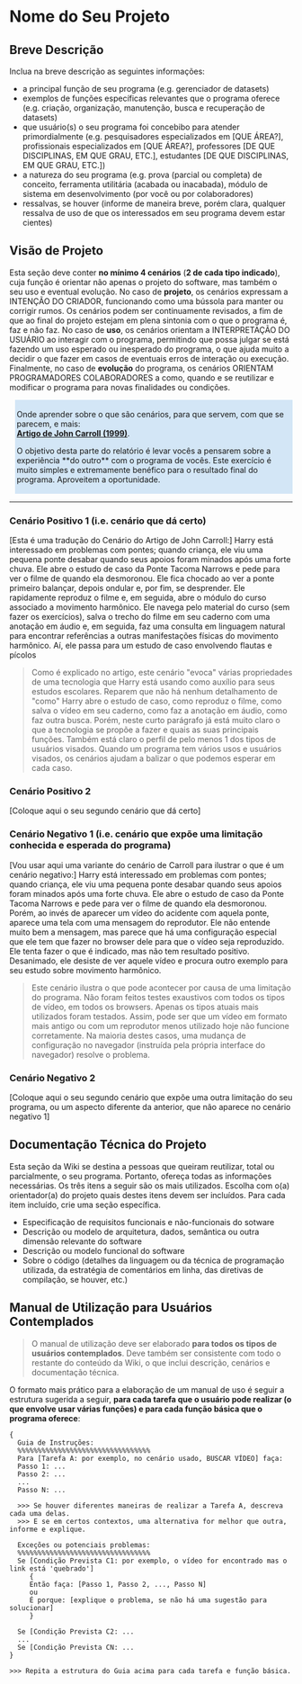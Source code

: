 # Nome do Seu Projeto

## Breve Descrição
Inclua na breve descrição as seguintes informações:
- a principal função de seu programa (e.g. gerenciador de datasets)
- exemplos de funções específicas relevantes que o programa oferece (e.g. criação, organização, manutenção, busca e recuperação de datasets)
- que usuário(s) o seu programa foi concebibo para atender primordialmente (e.g. pesquisadores especializados em [QUE ÁREA?], profissionais especializados em [QUE ÁREA?], professores [DE QUE DISCIPLINAS, EM QUE GRAU, ETC.], estudantes [DE QUE DISCIPLINAS, EM QUE GRAU, ETC.])
- a natureza do seu programa (e.g. prova (parcial ou completa) de conceito, ferramenta utilitária (acabada ou inacabada), módulo de sistema em desenvolvimento (por você ou por colaboradores)
- ressalvas, se houver (informe de maneira breve, porém clara, qualquer ressalva de uso de que os interessados em seu programa devem estar cientes) 

## Visão de Projeto

Esta seção deve conter **no mínimo 4 cenários** (**2 de cada tipo indicado**), cuja função é orientar não apenas o projeto do software, mas também o seu uso e eventual evolução. No caso de **projeto**, os cenários expressam a INTENÇÃO DO CRIADOR, funcionando como uma bússola para manter ou corrigir rumos. Os cenários podem ser continuamente revisados, a fim de que ao final do projeto estejam em plena sintonia com o que o programa é, faz e não faz. No caso de **uso**, os cenários orientam a INTERPRETAÇÃO DO USUÁRIO ao interagir com o programa, permitindo que possa julgar se está fazendo um uso esperado ou inesperado do programa, o que ajuda muito a decidir o que fazer em casos de eventuais erros de interação ou execução. Finalmente, no caso de **evolução** do programa, os cenários ORIENTAM PROGRAMADORES COLABORADORES a como, quando e se reutilizar e modificar o programa para novas finalidades ou condições.

<div style="margin-left:10px; background:#D3E6F6; padding:3px;">
<p>Onde aprender sobre o que são cenários, para que servem, com que se parecem, e mais:<br />
<a href="https://www.sciencedirect.com/science/article/pii/S0953543800000230#FIG2" target="_New"><b>Artigo de John Carroll (1999)</b></a>.</p>

<p>O objetivo desta parte do relatório é levar vocês a pensarem sobre a experiência **do outro** com o programa de vocês. Este exercício é muito simples e extremamente benéfico para o resultado final do programa. Aproveitem a oportunidade.<p>
</div> 

***

### Cenário Positivo 1 (i.e. cenário que dá certo)

[Esta é uma tradução do Cenário do Artigo de John Carroll:] 
Harry está interessado em problemas com pontes; quando criança, ele viu uma pequena ponte desabar quando seus apoios foram minados após uma forte chuva. Ele abre o estudo de caso da Ponte Tacoma Narrows e pede para ver o filme de quando ela desmoronou. Ele fica chocado ao ver a ponte primeiro balançar, depois ondular e, por fim, se desprender. Ele rapidamente reproduz o filme e, em seguida, abre o módulo do curso associado a movimento harmônico. Ele navega pelo material do curso (sem fazer os exercícios), salva o trecho do filme em seu caderno com uma anotação em áudio e, em seguida, faz uma consulta em linguagem natural para encontrar referências a outras manifestações físicas do movimento harmônico. Aí, ele passa para um estudo de caso envolvendo flautas e pícolos

> Como é explicado no artigo, este cenário "evoca" várias propriedades de uma tecnologia que Harry está usando como auxílio para seus estudos escolares. Reparem que não há nenhum detalhamento de "como" Harry abre o estudo de caso, como reproduz o filme, como salva o vídeo em seu caderno, como faz a anotação em áudio, como faz outra busca. Porém, neste curto parágrafo já está muito claro o que a tecnologia se propõe a fazer e quais as suas principais funções. Também está claro o perfil de pelo menos 1 dos tipos de usuários visados. Quando um programa tem vários usos e usuários visados, os cenários ajudam a balizar o que podemos esperar em cada caso.

### Cenário Positivo 2

[Coloque aqui o seu segundo cenário que dá certo]

### Cenário Negativo 1 (i.e. cenário que expõe uma limitação conhecida e esperada do programa)

[Vou usar aqui uma variante do cenário de Carroll para ilustrar o que é um cenário negativo:]
Harry está interessado em problemas com pontes; quando criança, ele viu uma pequena ponte desabar quando seus apoios foram minados após uma forte chuva. Ele abre o estudo de caso da Ponte Tacoma Narrows e pede para ver o filme de quando ela desmoronou. Porém, ao invés de aparecer um vídeo do acidente com aquela ponte, aparece uma tela com uma mensagem do reprodutor. Ele não entende muito bem a mensagem, mas parece que há uma configuração especial que ele tem que fazer no browser dele para que o vídeo seja reproduzido. Ele tenta fazer o que é indicado, mas não tem resultado positivo. Desanimado, ele desiste de ver aquele vídeo e procura outro exemplo para seu estudo sobre movimento harmônico.

> Este cenário ilustra o que pode acontecer por causa de uma limitação do programa. Não foram feitos testes exaustivos com todos os tipos de vídeo, em todos os browsers. Apenas os tipos atuais mais utilizados foram testados. Assim, pode ser que um vídeo em formato mais antigo ou com um reprodutor menos utilizado hoje não funcione corretamente. Na maioria destes casos, uma mudança de configuração no navegador (instruída pela própria interface do navegador) resolve o problema. 

### Cenário Negativo 2

[Coloque aqui o seu segundo cenário que expõe uma outra limitação do seu programa, ou um aspecto diferente da anterior, que não aparece no cenário negativo 1]

## Documentação Técnica do Projeto

Esta seção da Wiki se destina a pessoas que queiram reutilizar, total ou parcialmente, o seu programa. Portanto, ofereça todas as informações necessárias. Os três itens a seguir são os mais utilizados. Escolha com o(a) orientador(a) do projeto quais destes itens devem ser incluídos. Para cada item incluído, crie uma seção específica.
- Especificação de requisitos funcionais e não-funcionais do sotware
- Descrição ou modelo de arquitetura, dados, semântica ou outra dimensão relevante do software
- Descrição ou modelo funcional do software
- Sobre o código (detalhes da linguagem ou da técnica de programação utilizada, da estratégia de comentários em linha, das diretivas de compilação, se houver, etc.)

## Manual de Utilização para Usuários Contemplados

> O manual de utilização deve ser elaborado **para todos os tipos de usuários contemplados**. Deve também ser consistente com todo o restante do conteúdo da Wiki, o que inclui descrição, cenários e documentação técnica.

O formato mais prático para a elaboração de um manual de uso é seguir a estrutura sugerida a seguir, **para cada tarefa que o usuário pode realizar (o que envolve usar várias funções) e para cada função básica que o programa oferece**:

```
{ 
  Guia de Instruções:
  %%%%%%%%%%%%%%%%%%%%%%%%%%%%%%%%%
  Para [Tarefa A: por exemplo, no cenário usado, BUSCAR VÍDEO] faça:
  Passo 1: ...
  Passo 2: ...
  ...
  Passo N: ...

  >>> Se houver diferentes maneiras de realizar a Tarefa A, descreva cada uma delas.
  >>> E se em certos contextos, uma alternativa for melhor que outra, informe e explique.

  Exceções ou potenciais problemas:
  %%%%%%%%%%%%%%%%%%%%%%%%%%%%%%%%%
  Se [Condição Prevista C1: por exemplo, o vídeo for encontrado mas o link está 'quebrado']
     {
     Então faça: [Passo 1, Passo 2, ..., Passo N] 
     ou
     É porque: [explique o problema, se não há uma sugestão para solucionar] 
     } 
  
  Se [Condição Prevista C2: ... 
  ...
  Se [Condição Prevista CN: ...      
}

>>> Repita a estrutura do Guia acima para cada tarefa e função básica.

```